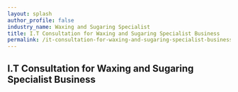 ```yaml
---
layout: splash 
author_profile: false 
industry_name: Waxing and Sugaring Specialist
title: I.T Consultation for Waxing and Sugaring Specialist Business
permalink: /it-consultation-for-waxing-and-sugaring-specialist-business
---
```


## I.T Consultation for Waxing and Sugaring Specialist Business